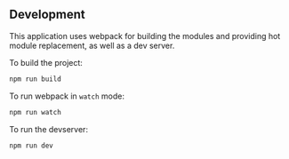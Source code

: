 ## Development

This application uses webpack for building the modules and providing hot module
replacement, as well as a dev server.

To build the project:

```sh
npm run build
```

To run webpack in `watch` mode:

```sh
npm run watch
```

To run the devserver:

```sh
npm run dev
```

